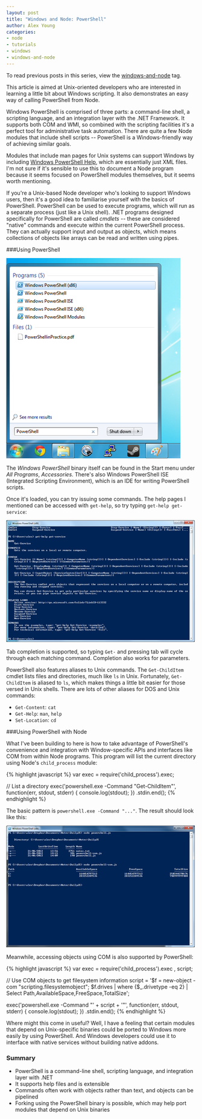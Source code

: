 ```yaml
---
layout: post
title: "Windows and Node: PowerShell"
author: Alex Young
categories: 
- node
- tutorials
- windows
- windows-and-node
---
```


<div class="intro">
  To read previous posts in this series, view the <a href="/tags.html#windows-and-node">windows-and-node</a> tag.
</div>

This article is aimed at Unix-oriented developers who are interested in learning a little bit about Windows scripting.  It also demonstrates an easy way of calling PowerShell from Node.

Windows PowerShell is comprised of three parts: a command-line shell, a scripting language, and an integration layer with the .NET Framework.  It supports both COM and WMI, so combined with the scripting facilities it's a perfect tool for administrative task automation.  There are quite a few Node modules that include shell scripts -- PowerShell is a Windows-friendly way of achieving similar goals.

Modules that include man pages for Unix systems can support Windows by including [Windows PowerShell Help](http://msdn.microsoft.com/en-us/library/windows/desktop/dd878343.aspx), which are essentially just XML files.  I'm not sure if it's sensible to use this to document a Node program because it seems focused on PowerShell modules themselves, but it seems worth mentioning.

If you're a Unix-based Node developer who's looking to support Windows users, then it's a good idea to familiarise yourself with the basics of PowerShell.  PowerShell can be used to execute programs, which will run as a separate process (just like a Unix shell).  .NET programs designed specifically for PowerShell are called _cmdlets_ -- these are considered "native" commands and execute within the current PowerShell process.  They can actually support input and output as objects, which means collections of objects like arrays can be read and written using pipes.

###Using PowerShell

![Loading PowerShell](/images/posts/win6/powershell1-loading.png)

The _Windows PowerShell_ binary itself can be found in the Start menu under *All Programs*, *Accessories*.  There's also Windows PowerShell ISE (Integrated Scripting Environment), which is an IDE for writing PowerShell scripts.

Once it's loaded, you can try issuing some commands.  The help pages I mentioned can be accessed with `get-help`, so try typing `get-help get-service`:

[![Loading PowerShell](/images/posts/win6/powershell2-commands-thumb.png)](/images/posts/win6/powershell2-commands.png)

Tab completion is supported, so typing `Get-` and pressing tab will cycle through each matching command.  Completion also works for parameters.

PowerShell also features aliases to Unix commands.  The `Get-ChildItem` cmdlet lists files and directories, much like `ls` in Unix.  Fortunately, `Get-ChildItem` is aliased to `ls`, which makes things a little bit easier for those versed in Unix shells.  There are lots of other aliases for DOS and Unix commands:

* `Get-Content`: `cat`
* `Get-Help`: `man`, `help`
* `Set-Location`: `cd`

###Using PowerShell with Node

What I've been building to here is how to take advantage of PowerShell's convenience and integration with Window-specific APIs and interfaces like COM from within Node programs.  This program will list the current directory using Node's `child_process` module:

{% highlight javascript %}
var exec = require('child_process').exec;

// List a directory
exec('powershell.exe -Command "Get-ChildItem"', function(err, stdout, stderr) {
  console.log(stdout);
})
.stdin.end();
{% endhighlight %}

The basic pattern is `powershell.exe -Command "..."`.  The result should look like this:

[![PowerShell from Node](/images/posts/win6/powershell3-exec-thumb.png)](/images/posts/win6/powershell3-exec.png)

Meanwhile, accessing objects using COM is also supported by PowerShell:

{% highlight javascript %}
var exec = require('child_process').exec
  , script;

// Use COM objects to get filesystem information
script = '$f = new-object -com "scripting.filesystemobject"; $f.drives | where {$_.drivetype -eq 2} | Select Path,AvailableSpace,FreeSpace,TotalSize';

exec('powershell.exe -Command "' + script + '"', function(err, stdout, stderr) {
  console.log(stdout);
})
.stdin.end();
{% endhighlight %}

Where might this come in useful?  Well, I have a feeling that certain modules that depend on Unix-specific binaries could be ported to Windows more easily by using PowerShell.  And Windows developers could use it to interface with native services without building native addons.

### Summary

* PowerShell is a command-line shell, scripting language, and integration layer with .NET
* It supports help files and is extensible
* Commands often work with objects rather than text, and objects can be pipelined
* Forking using the PowerShell binary is possible, which may help port modules that depend on Unix binaries
